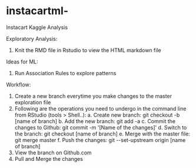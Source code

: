 # instacartml-
Instacart Kaggle Analysis

Exploratory Analysis:
1. Knit the RMD file in Rstudio to view the HTML markdown file


Ideas for ML: 
1. Run Association Rules to explore patterns




Workflow: 

1. Create a new branch everytime you make changes to the master exploration file
2. Following are the operations you need to undergo in the command line from RStudio (tools > Shell..):
     a. Create new branch: git checkout -b [name of branch]
     b. Add the new branch: git add -a
     c. Commit the changes to Github: git commit -m '[Name of the changes]'
     d. Switch to the branch: git checkout [name of branch]
     e. Merge with the master file: git merge master
     f. Push the changes: git --set-upstream origin [name of branch]
3. View the branch on Github.com
4. Pull and Merge the changes
